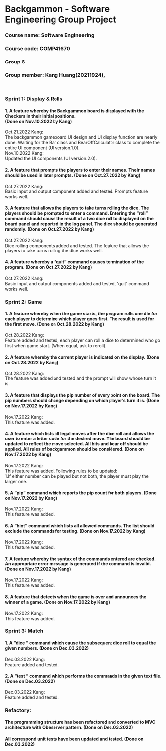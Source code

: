 # Backgammon - Software Engineering Group Project
### Course name: Software Engineering
### Course code: COMP41670
### Group 6
### Group member: Kang Huang(20211924),  
<br>

### Sprint 1: Display & Rolls
#### 1. A feature whereby the Backgammon board is displayed with the Checkers in their initial positions.<br> (Done on Nov.10.2022 by Kang)
Oct.21.2022 Kang:<br>
The backgammon gameboard UI design and UI display function are nearly done. Waiting for the Bar class and BearOffCalculator class to complete the entire UI component (UI version.1.0). 
<br>Nov.10.2022 Kang:<br>
Updated the UI components (UI version.2.0). 
   
#### 2. A feature that prompts the players to enter their names. Their names should be used in later prompts. (Done on Oct.27.2022 by Kang)
Oct.27.2022 Kang:<br>
Basic input and output component added and tested. Prompts feature works well.

#### 3. A feature that allows the players to take turns rolling the dice. The players should be prompted to enter a command. Entering the “roll” command should cause the result of a two dice roll to displayed on the board panel and reported in the log panel. The dice should be generated randomly. (Done on Oct.27.2022 by Kang)
Oct.27.2022 Kang:<br>
Dice rolling components added and tested. The feature that allows the players to take turns rolling the dice works well.

#### 4. A feature whereby a “quit” command causes termination of the program. (Done on Oct.27.2022 by Kang)
Oct.27.2022 Kang:<br>
Basic input and output components added and tested, 'quit' command works well.


### Sprint 2: Game
#### 1. A feature whereby when the game starts, the program rolls one die for each player to determine which player goes first. The result is used for the first move. (Done on Oct.28.2022 by Kang)
Oct.28.2022 Kang:<br>
Feature added and tested, each player can roll a dice to determined who go first when game start. (When equal, ask to reroll).
   
#### 2. A feature whereby the current player is indicated on the display. (Done on Oct.28.2022 by Kang)
Oct.28.2022 Kang:<br>
The feature was added and tested and the prompt will show whose turn it is.

#### 3. A feature that displays the pip number of every point on the board. The pip numbers should change depending on which player’s turn it is. (Done on Nov.17.2022 by Kang)
Nov.17.2022 Kang:<br>
This feature was added.

#### 4. A feature which lists all legal moves after the dice roll and allows the user to enter a letter code for the desired move. The board should be updated to reflect the move selected. All hits and bear off should be applied. All rules of backgammon should be considered. (Done on Nov.17.2022 by Kang)
Nov.17.2022 Kang:<br>
This feature was added.
Following rules to be updated:<br>
1.If either number can be played but not both, the player must play the larger one.  <br>

#### 5. A “pip” command which reports the pip count for both players. (Done on Nov.17.2022 by Kang)
Nov.17.2022 Kang:<br>
This feature was added.

#### 6. A “hint” command which lists all allowed commands. The list should exclude the commands for testing. (Done on Nov.17.2022 by Kang)
Nov.17.2022 Kang:<br>
This feature was added.

#### 7. A feature whereby the syntax of the commands entered are checked. An appropriate error message is generated if the command is invalid. (Done on Nov.17.2022 by Kang)
Nov.17.2022 Kang:<br>
This feature was added.

#### 8. A feature that detects when the game is over and announces the winner of a game. (Done on Nov.17.2022 by Kang)
Nov.17.2022 Kang:<br>
This feature was added.

### Sprint 3: Match
#### 1. A “dice <int> <int>” command which cause the subsequent dice roll to equal the given numbers. (Done on Dec.03.2022)
Dec.03.2022 Kang:<br>
Feature added and tested.
#### 2. A “test <filename>” command which performs the commands in the given text file. (Done on Dec.03.2022)
Dec.03.2022 Kang:<br>
Feature added and tested.

### Refactory:
#### The programming structure has been refactored and converted to MVC architecture with Obeserver pattern. (Done on Dec.03.2022)
#### All correspond unit tests have been updated and tested. (Done on Dec.03.2022)
